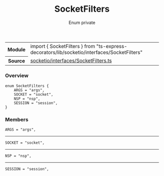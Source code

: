 <header class="symbol-info-header">    <h1 id="socketfilters">SocketFilters</h1>    <label class="symbol-info-type-label enum">Enum</label>    <label class="api-type-label private">private</label>  </header>
<section class="symbol-info">      <table class="is-full-width">        <tbody>        <tr>          <th>Module</th>          <td>            <div class="lang-typescript">                <span class="token keyword">import</span> { SocketFilters }                 <span class="token keyword">from</span>                 <span class="token string">"ts-express-decorators/lib/socketio/interfaces/SocketFilters"</span>                            </div>          </td>        </tr>        <tr>          <th>Source</th>          <td>            <a href="https://romakita.github.io/ts-express-decorators/#//blob/v2.20.0/src/socketio/interfaces/SocketFilters.ts#L0-L0">                socketio/interfaces/SocketFilters.ts            </a>        </td>        </tr>                </tbody>      </table>    </section>

### Overview

<pre><code class="typescript-lang">enum SocketFilters <span class="token punctuation">{</span>
    ARGS = "args"<span class="token punctuation">,</span>
    SOCKET = "socket"<span class="token punctuation">,</span>
    NSP = "nsp"<span class="token punctuation">,</span>
    SESSION = "session"<span class="token punctuation">,</span>
<span class="token punctuation">}</span></code></pre>

### Members

<div class="method-overview"><pre><code class="typescript-lang">ARGS = "args"<span class="token punctuation">,</span></code></pre></div>
<hr />
<div class="method-overview"><pre><code class="typescript-lang">SOCKET = "socket"<span class="token punctuation">,</span></code></pre></div>
<hr />
<div class="method-overview"><pre><code class="typescript-lang">NSP = "nsp"<span class="token punctuation">,</span></code></pre></div>
<hr />
<div class="method-overview"><pre><code class="typescript-lang">SESSION = "session"<span class="token punctuation">,</span></code></pre></div>

